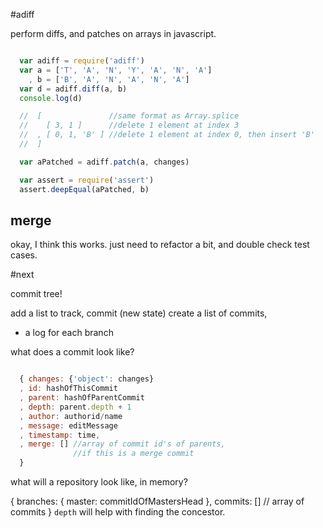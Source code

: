 #adiff

perform diffs, and patches on arrays in javascript.

``` js

  var adiff = require('adiff')
  var a = ['T', 'A', 'N', 'Y', 'A', 'N', 'A']
    , b = ['B', 'A', 'N', 'A', 'N', 'A']
  var d = adiff.diff(a, b)
  console.log(d)

  //  [               //same format as Array.splice 
  //    [ 3, 1 ]      //delete 1 element at index 3
  //  , [ 0, 1, 'B' ] //delete 1 element at index 0, then insert 'B'
  //  ]

  var aPatched = adiff.patch(a, changes)

  var assert = require('assert')
  assert.deepEqual(aPatched, b)

```

## merge

okay, I think this works. just need to refactor a bit,
and double check test cases. 

#next

commit tree!

add a list to track,
commit (new state)
create a list of commits,

  - a log for each branch

what does a commit look like?

``` js

  { changes: {'object': changes}
  , id: hashOfThisCommit
  , parent: hashOfParentCommit
  , depth: parent.depth + 1
  , author: authorid/name
  , message: editMessage
  , timestamp: time,
  , merge: [] //array of commit id's of parents, 
              //if this is a merge commit
  }

```

what will a repository look like, in memory?

{ branches: {
    master: commitIdOfMastersHead
  },
  commits: [] // array of commits 
}
`depth` will help with finding the concestor.
    

